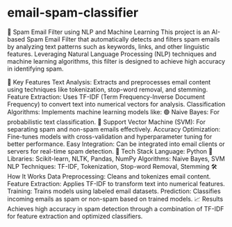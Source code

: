 # email-spam-classifier
📧 Spam Email Filter using NLP and Machine Learning
This project is an AI-based Spam Email Filter that automatically detects and filters spam emails by analyzing text patterns such as keywords, links, and other linguistic features. Leveraging Natural Language Processing (NLP) techniques and machine learning algorithms, this filter is designed to achieve high accuracy in identifying spam.

🚀 Key Features
Text Analysis: Extracts and preprocesses email content using techniques like tokenization, stop-word removal, and stemming.
Feature Extraction: Uses TF-IDF (Term Frequency-Inverse Document Frequency) to convert text into numerical vectors for analysis.
Classification Algorithms: Implements machine learning models like:
🟢 Naive Bayes: For probabilistic text classification.
🔵 Support Vector Machine (SVM): For separating spam and non-spam emails effectively.
Accuracy Optimization: Fine-tunes models with cross-validation and hyperparameter tuning for better performance.
Easy Integration: Can be integrated into email clients or servers for real-time spam detection.
📂 Tech Stack
Language: Python 🐍
Libraries: Scikit-learn, NLTK, Pandas, NumPy
Algorithms: Naive Bayes, SVM
NLP Techniques: TF-IDF, Tokenization, Stop-word Removal, Stemming
🛠 How It Works
Data Preprocessing: Cleans and tokenizes email content.
Feature Extraction: Applies TF-IDF to transform text into numerical features.
Training: Trains models using labeled email datasets.
Prediction: Classifies incoming emails as spam or non-spam based on trained models.
📈 Results
Achieves high accuracy in spam detection through a combination of TF-IDF for feature extraction and optimized classifiers.
